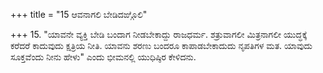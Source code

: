 +++
title = "15 ಆವನಾಗಲಿ ಬೇಡಿದಙ್ಗೊಲಿ"

+++
15. "ಯಾವನೇ ವ್ಯಕ್ತಿ ಬೇಡಿ ಬಂದಾಗ ನೀಡಬೇಕಾದ್ದು ರಾಜಧರ್ಮ. ಶತ್ರುವಾಗಲೀ ಮಿತ್ರನಾಗಲೀ ಯುದ್ಧಕ್ಕೆ ಕರೆದರೆ ಕಾದುವುದು ಕ್ಷತ್ರಿಯ ನೀತಿ. ಯಾವನು ಶರಣು ಬಂದರೂ ಕಾಪಾಡಬೇಕಾದುದು ನೃಪತಿಗಳ ಮತ. ಯಾವುದು ಸೂಕ್ತವೆಂದು ನೀನು ಹೇಳು" ಎಂದು ಭೀಮನಲ್ಲಿ ಯುಧಿಷ್ಠಿರ ಕೇಳಿದನು.